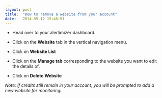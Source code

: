 ```yaml
---
layout: post
title:  "How to remove a website from your account"
date:   2014-05-12 15:46:51
---
```


* Head over to your alertimizer dashboard.

* Click on the **Website** tab in the vertical navigation menu. 

* Click on **Website List**

* Click on the **Manage tab** corresponding to the website you want to edit the details of.

* Click on **Delete Website**


*Note: If credits still remain in your account, you will be prompted to add a new website for monitoring.*